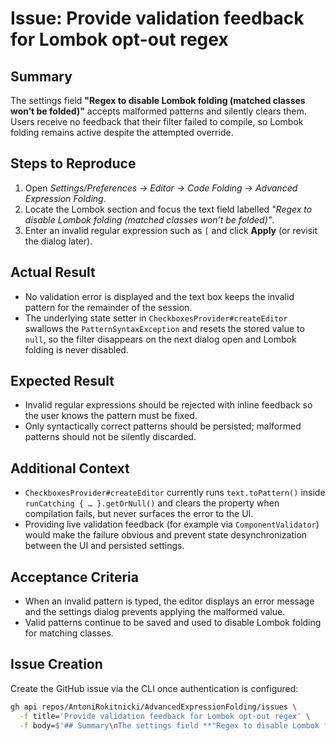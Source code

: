 # Issue: Provide validation feedback for Lombok opt-out regex

## Summary
The settings field **"Regex to disable Lombok folding (matched classes won’t be folded)"** accepts malformed patterns and silently clears them. Users receive no feedback that their filter failed to compile, so Lombok folding remains active despite the attempted override.

## Steps to Reproduce
1. Open *Settings/Preferences → Editor → Code Folding → Advanced Expression Folding*.
2. Locate the Lombok section and focus the text field labelled *"Regex to disable Lombok folding (matched classes won’t be folded)"*.
3. Enter an invalid regular expression such as `[` and click **Apply** (or revisit the dialog later).

## Actual Result
- No validation error is displayed and the text box keeps the invalid pattern for the remainder of the session.
- The underlying state setter in `CheckboxesProvider#createEditor` swallows the `PatternSyntaxException` and resets the stored value to `null`, so the filter disappears on the next dialog open and Lombok folding is never disabled.

## Expected Result
- Invalid regular expressions should be rejected with inline feedback so the user knows the pattern must be fixed.
- Only syntactically correct patterns should be persisted; malformed patterns should not be silently discarded.

## Additional Context
- `CheckboxesProvider#createEditor` currently runs `text.toPattern()` inside `runCatching { … }.getOrNull()` and clears the property when compilation fails, but never surfaces the error to the UI.
- Providing live validation feedback (for example via `ComponentValidator`) would make the failure obvious and prevent state desynchronization between the UI and persisted settings.

## Acceptance Criteria
- When an invalid pattern is typed, the editor displays an error message and the settings dialog prevents applying the malformed value.
- Valid patterns continue to be saved and used to disable Lombok folding for matching classes.

## Issue Creation
Create the GitHub issue via the CLI once authentication is configured:

```bash
gh api repos/AntoniRokitnicki/AdvancedExpressionFolding/issues \
  -f title='Provide validation feedback for Lombok opt-out regex' \
  -f body=$'## Summary\nThe settings field **"Regex to disable Lombok folding (matched classes won’t be folded)"** accepts malformed patterns and silently clears them. Users receive no feedback that their filter failed to compile, so Lombok folding remains active despite the attempted override.\n\n## Steps to Reproduce\n1. Open *Settings/Preferences → Editor → Code Folding → Advanced Expression Folding*.\n2. Locate the Lombok section and focus the text field labelled *"Regex to disable Lombok folding (matched classes won’t be folded)"*.\n3. Enter an invalid regular expression such as `[` and click **Apply** (or revisit the dialog later).\n\n## Actual Result\n- No validation error is displayed and the text box keeps the invalid pattern for the remainder of the session.\n- The underlying state setter in `CheckboxesProvider#createEditor` swallows the `PatternSyntaxException` and resets the stored value to `null`, so the filter disappears on the next dialog open and Lombok folding is never disabled.\n\n## Expected Result\n- Invalid regular expressions should be rejected with inline feedback so the user knows the pattern must be fixed.\n- Only syntactically correct patterns should be persisted; malformed patterns should not be silently discarded.\n\n## Additional Context\n- `CheckboxesProvider#createEditor` currently runs `text.toPattern()` inside `runCatching { … }.getOrNull()` and clears the property when compilation fails, but never surfaces the error to the UI.\n- Providing live validation feedback (for example via `ComponentValidator`) would make the failure obvious and prevent state desynchronization between the UI and persisted settings.\n\n## Acceptance Criteria\n- When an invalid pattern is typed, the editor displays an error message and the settings dialog prevents applying the malformed value.\n- Valid patterns continue to be saved and used to disable Lombok folding for matching classes.'
```
